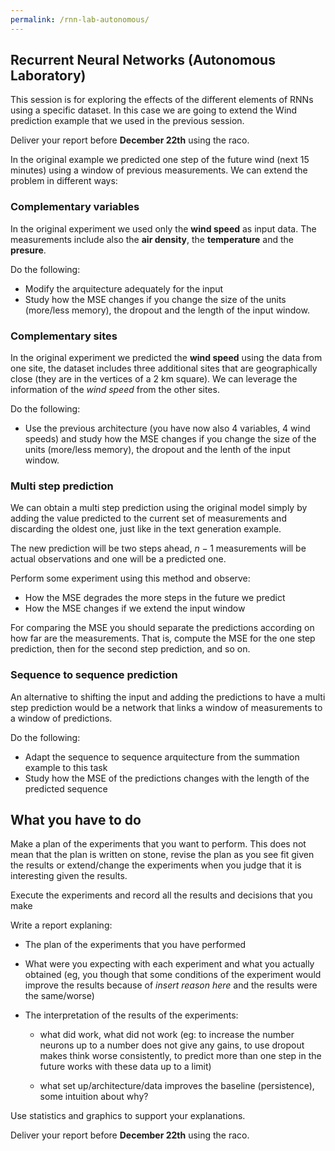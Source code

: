 ```yaml
---
permalink: /rnn-lab-autonomous/
---
```


## Recurrent Neural Networks (Autonomous Laboratory)

This session is for exploring the effects of the different elements of 
RNNs using a specific dataset. In this case we are going to extend the Wind
prediction example that we used in the previous session.

Deliver your report before **December 22th** using the raco.


In the original example we predicted one step of the future wind (next 15 minutes)
using a window of previous measurements. We can extend the problem in different
ways:

### Complementary variables

In the original experiment we used only the **wind speed** as input data. The
measurements include also the **air density**, the **temperature** and the
**presure**.

Do the following:

* Modify the arquitecture adequately for the input
* Study how the MSE changes if you change the size of the units (more/less memory),
the dropout and the length of the input window.

### Complementary sites

In the original experiment we predicted the **wind speed** using the data from
one site, the dataset includes three additional sites that are geographically
close (they are in the vertices of a 2 km square). We can leverage the information
of the *wind speed* from the other sites.

Do the following:

 * Use the previous architecture (you have now also 4 variables, 4 wind speeds) and study how
 the MSE changes if you change the size of the units (more/less memory),
the dropout and the lenth of the input window.
 

### Multi step prediction

We can obtain a multi step prediction using the original model simply by adding the
value predicted to the current set of measurements and discarding the oldest one, 
just like in the text generation example.

The new prediction will be two steps ahead, $n-1$ measurements will be actual
observations and one will be a predicted one.

Perform some experiment using this method and observe:

* How the MSE degrades the more steps in the future we predict
* How the MSE changes if we extend the input window

For comparing the MSE you should separate the predictions according on how far
are the measurements. That is, compute the MSE for the one step prediction, then
for the second step prediction, and so on. 

### Sequence to sequence prediction

An alternative to shifting the input and adding the predictions to have a multi
 step prediction would be a network that links a window of measurements to a
window of predictions.

Do the following:

* Adapt the sequence to sequence arquitecture from the summation example to this
task
* Study how the MSE of the predictions changes with the length of the predicted
sequence


##  What you have to do

 Make a plan of the experiments that you want to perform. This does not mean that
 the plan is written on stone, revise the plan as you see fit given the results or
  extend/change the experiments when you judge that it is interesting given the results.

  Execute the experiments and record all the results and decisions that you make

 Write a report explaning:

* The plan of the experiments that you have performed
* What were you expecting with each experiment and what you actually obtained 
(eg, you though that some conditions of the experiment would improve the results 
because of *insert reason here* and the results were the same/worse)
* The interpretation of the results of the experiments:

	* what did work, what did not work (eg: to increase the number neurons up to a number does not give any gains, to use dropout makes think worse consistently, to predict more than one step in the future works with these data up to a limit)

	* what set up/architecture/data improves the baseline (persistence), some intuition about why?

Use statistics and graphics to support your explanations.

Deliver your report before **December 22th** using the raco.


